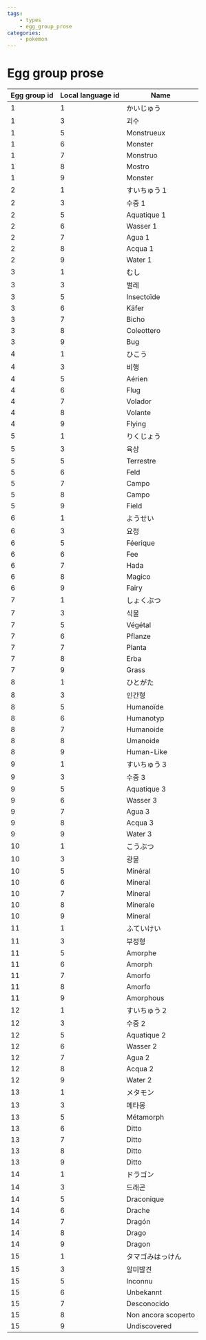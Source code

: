 ```yaml
---
tags:
    - types
    - egg_group_prose
categories:
    - pokemon
---
```


# Egg group prose

| **Egg group id** | **Local language id** | **Name** |
|------------------|-----------------------|----------|
| 1            | 1                 | かいじゅう               |
| 1            | 3                 | 괴수                  |
| 1            | 5                 | Monstrueux          |
| 1            | 6                 | Monster             |
| 1            | 7                 | Monstruo            |
| 1            | 8                 | Mostro              |
| 1            | 9                 | Monster             |
| 2            | 1                 | すいちゅう１              |
| 2            | 3                 | 수중 1                |
| 2            | 5                 | Aquatique 1         |
| 2            | 6                 | Wasser 1            |
| 2            | 7                 | Agua 1              |
| 2            | 8                 | Acqua 1             |
| 2            | 9                 | Water 1             |
| 3            | 1                 | むし                  |
| 3            | 3                 | 벌레                  |
| 3            | 5                 | Insectoïde          |
| 3            | 6                 | Käfer               |
| 3            | 7                 | Bicho               |
| 3            | 8                 | Coleottero          |
| 3            | 9                 | Bug                 |
| 4            | 1                 | ひこう                 |
| 4            | 3                 | 비행                  |
| 4            | 5                 | Aérien              |
| 4            | 6                 | Flug                |
| 4            | 7                 | Volador             |
| 4            | 8                 | Volante             |
| 4            | 9                 | Flying              |
| 5            | 1                 | りくじょう               |
| 5            | 3                 | 육상                  |
| 5            | 5                 | Terrestre           |
| 5            | 6                 | Feld                |
| 5            | 7                 | Campo               |
| 5            | 8                 | Campo               |
| 5            | 9                 | Field               |
| 6            | 1                 | ようせい                |
| 6            | 3                 | 요정                  |
| 6            | 5                 | Féerique            |
| 6            | 6                 | Fee                 |
| 6            | 7                 | Hada                |
| 6            | 8                 | Magico              |
| 6            | 9                 | Fairy               |
| 7            | 1                 | しょくぶつ               |
| 7            | 3                 | 식물                  |
| 7            | 5                 | Végétal             |
| 7            | 6                 | Pflanze             |
| 7            | 7                 | Planta              |
| 7            | 8                 | Erba                |
| 7            | 9                 | Grass               |
| 8            | 1                 | ひとがた                |
| 8            | 3                 | 인간형                 |
| 8            | 5                 | Humanoïde           |
| 8            | 6                 | Humanotyp           |
| 8            | 7                 | Humanoide           |
| 8            | 8                 | Umanoide            |
| 8            | 9                 | Human-Like          |
| 9            | 1                 | すいちゅう３              |
| 9            | 3                 | 수중 3                |
| 9            | 5                 | Aquatique 3         |
| 9            | 6                 | Wasser 3            |
| 9            | 7                 | Agua 3              |
| 9            | 8                 | Acqua 3             |
| 9            | 9                 | Water 3             |
| 10           | 1                 | こうぶつ                |
| 10           | 3                 | 광물                  |
| 10           | 5                 | Minéral             |
| 10           | 6                 | Mineral             |
| 10           | 7                 | Mineral             |
| 10           | 8                 | Minerale            |
| 10           | 9                 | Mineral             |
| 11           | 1                 | ふていけい               |
| 11           | 3                 | 부정형                 |
| 11           | 5                 | Amorphe             |
| 11           | 6                 | Amorph              |
| 11           | 7                 | Amorfo              |
| 11           | 8                 | Amorfo              |
| 11           | 9                 | Amorphous           |
| 12           | 1                 | すいちゅう２              |
| 12           | 3                 | 수중 2                |
| 12           | 5                 | Aquatique 2         |
| 12           | 6                 | Wasser 2            |
| 12           | 7                 | Agua 2              |
| 12           | 8                 | Acqua 2             |
| 12           | 9                 | Water 2             |
| 13           | 1                 | メタモン                |
| 13           | 3                 | 메타몽                 |
| 13           | 5                 | Métamorph           |
| 13           | 6                 | Ditto               |
| 13           | 7                 | Ditto               |
| 13           | 8                 | Ditto               |
| 13           | 9                 | Ditto               |
| 14           | 1                 | ドラゴン                |
| 14           | 3                 | 드래곤                 |
| 14           | 5                 | Draconique          |
| 14           | 6                 | Drache              |
| 14           | 7                 | Dragón              |
| 14           | 8                 | Drago               |
| 14           | 9                 | Dragon              |
| 15           | 1                 | タマゴみはっけん            |
| 15           | 3                 | 알미발견                |
| 15           | 5                 | Inconnu             |
| 15           | 6                 | Unbekannt           |
| 15           | 7                 | Desconocido         |
| 15           | 8                 | Non ancora scoperto |
| 15           | 9                 | Undiscovered        |
